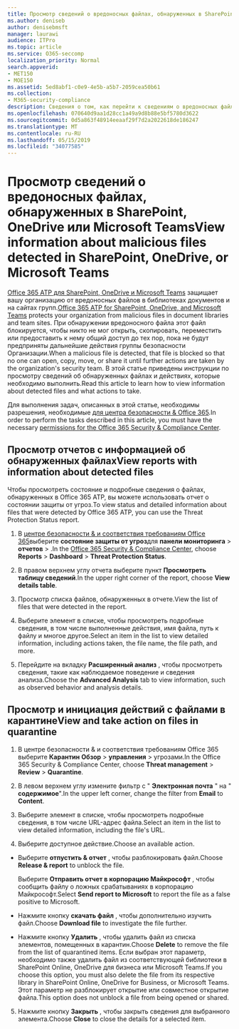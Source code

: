 ```yaml
---
title: Просмотр сведений о вредоносных файлах, обнаруженных в SharePoint, OneDrive или Microsoft Teams
ms.author: deniseb
author: denisebmsft
manager: laurawi
audience: ITPro
ms.topic: article
ms.service: O365-seccomp
localization_priority: Normal
search.appverid:
- MET150
- MOE150
ms.assetid: 5ed8abf1-c0e9-4e5b-a5b7-2059cea50b61
ms.collection:
- M365-security-compliance
description: Сведения о том, как перейти к сведениям о вредоносных файлах, обнаруженных в SharePoint, OneDrive или Teams, а также о том, как выполнять действия с этими файлами.
ms.openlocfilehash: 070640d9aa1d28cc1a49a9d8b88e5bf5780d3622
ms.sourcegitcommit: 0d5a863f48914eeaaf29f7d2a2022618de186247
ms.translationtype: MT
ms.contentlocale: ru-RU
ms.lasthandoff: 05/15/2019
ms.locfileid: "34077585"
---
```

# <a name="view-information-about-malicious-files-detected-in-sharepoint-onedrive-or-microsoft-teams"></a><span data-ttu-id="5d022-103">Просмотр сведений о вредоносных файлах, обнаруженных в SharePoint, OneDrive или Microsoft Teams</span><span class="sxs-lookup"><span data-stu-id="5d022-103">View information about malicious files detected in SharePoint, OneDrive, or Microsoft Teams</span></span>

<span data-ttu-id="5d022-104">[Office 365 ATP для SharePoint, OneDrive и Microsoft Teams](atp-for-spo-odb-and-teams.md) защищает вашу организацию от вредоносных файлов в библиотеках документов и на сайтах групп.</span><span class="sxs-lookup"><span data-stu-id="5d022-104">[Office 365 ATP for SharePoint, OneDrive, and Microsoft Teams](atp-for-spo-odb-and-teams.md) protects your organization from malicious files in document libraries and team sites.</span></span> <span data-ttu-id="5d022-105">При обнаружении вредоносного файла этот файл блокируется, чтобы никто не мог открыть, скопировать, переместить или предоставить к нему общий доступ до тех пор, пока не будут предприняты дальнейшие действия группы безопасности Организации.</span><span class="sxs-lookup"><span data-stu-id="5d022-105">When a malicious file is detected, that file is blocked so that no one can open, copy, move, or share it until further actions are taken by the organization's security team.</span></span> <span data-ttu-id="5d022-106">В этой статье приведены инструкции по просмотру сведений об обнаруженных файлах и действиях, которые необходимо выполнить.</span><span class="sxs-lookup"><span data-stu-id="5d022-106">Read this article to learn how to view information about detected files and what actions to take.</span></span> 

<span data-ttu-id="5d022-107">Для выполнения задач, описанных в этой статье, необходимы разрешения, необходимые [для центра безопасности &amp; Office 365](permissions-in-the-security-and-compliance-center.md).</span><span class="sxs-lookup"><span data-stu-id="5d022-107">In order to perform the tasks described in this article, you must have the necessary [permissions for the Office 365 Security &amp; Compliance Center](permissions-in-the-security-and-compliance-center.md).</span></span> 
  
## <a name="view-reports-with-information-about-detected-files"></a><span data-ttu-id="5d022-108">Просмотр отчетов с информацией об обнаруженных файлах</span><span class="sxs-lookup"><span data-stu-id="5d022-108">View reports with information about detected files</span></span>

<span data-ttu-id="5d022-109">Чтобы просмотреть состояние и подробные сведения о файлах, обнаруженных в Office 365 ATP, вы можете использовать отчет о состоянии защиты от угроз.</span><span class="sxs-lookup"><span data-stu-id="5d022-109">To view status and detailed information about files that were detected by Office 365 ATP, you can use the Threat Protection Status report.</span></span>
  
1. <span data-ttu-id="5d022-110">В [центре безопасности &amp; и соответствия требованиям Office 365](https://protection.office.com)выберите **состояние защиты от угроз**для **панели мониторинга** \> **отчетов** \> .</span><span class="sxs-lookup"><span data-stu-id="5d022-110">In the [Office 365 Security &amp; Compliance Center](https://protection.office.com), choose **Reports** \> **Dashboard** \> **Threat Protection Status**.</span></span>
    
2. <span data-ttu-id="5d022-111">В правом верхнем углу отчета выберите пункт **Просмотреть таблицу сведений**.</span><span class="sxs-lookup"><span data-stu-id="5d022-111">In the upper right corner of the report, choose **View details table**.</span></span>
    
3. <span data-ttu-id="5d022-112">Просмотр списка файлов, обнаруженных в отчете.</span><span class="sxs-lookup"><span data-stu-id="5d022-112">View the list of files that were detected in the report.</span></span>
    
4. <span data-ttu-id="5d022-113">Выберите элемент в списке, чтобы просмотреть подробные сведения, в том числе выполненные действия, имя файла, путь к файлу и многое другое.</span><span class="sxs-lookup"><span data-stu-id="5d022-113">Select an item in the list to view detailed information, including actions taken, the file name, the file path, and more.</span></span>
    
5. <span data-ttu-id="5d022-114">Перейдите на вкладку **Расширенный анализ** , чтобы просмотреть сведения, такие как наблюдаемое поведение и сведения анализа.</span><span class="sxs-lookup"><span data-stu-id="5d022-114">Choose the **Advanced Analysis** tab to view information, such as observed behavior and analysis details.</span></span> 
  
## <a name="view-and-take-action-on-files-in-quarantine"></a><span data-ttu-id="5d022-115">Просмотр и инициация действий с файлами в карантине</span><span class="sxs-lookup"><span data-stu-id="5d022-115">View and take action on files in quarantine</span></span>

1. <span data-ttu-id="5d022-116">В центре безопасности &amp; и соответствия требованиям Office 365 выберите **Карантин** **Обзор** \> **управления** \> угрозами.</span><span class="sxs-lookup"><span data-stu-id="5d022-116">In the Office 365 Security &amp; Compliance Center, choose **Threat management** \> **Review** \> **Quarantine**.</span></span>
    
2. <span data-ttu-id="5d022-117">В левом верхнем углу измените фильтр с " **Электронная почта** " на " **содержимое**".</span><span class="sxs-lookup"><span data-stu-id="5d022-117">In the upper left corner, change the filter from **Email** to **Content**.</span></span>
    
3. <span data-ttu-id="5d022-118">Выберите элемент в списке, чтобы просмотреть подробные сведения, в том числе URL-адрес файла.</span><span class="sxs-lookup"><span data-stu-id="5d022-118">Select an item in the list to view detailed information, including the file's URL.</span></span>
    
4. <span data-ttu-id="5d022-119">Выберите доступное действие.</span><span class="sxs-lookup"><span data-stu-id="5d022-119">Choose an available action.</span></span>
    
  - <span data-ttu-id="5d022-120">Выберите **отпустить &amp; отчет** , чтобы разблокировать файл.</span><span class="sxs-lookup"><span data-stu-id="5d022-120">Choose **Release &amp; report** to unblock the file.</span></span> 
    
    <span data-ttu-id="5d022-121">Выберите **Отправить отчет в корпорацию Майкрософт** , чтобы сообщить файлу о ложных срабатываниях в корпорацию Майкрософт.</span><span class="sxs-lookup"><span data-stu-id="5d022-121">Select **Send report to Microsoft** to report the file as a false positive to Microsoft.</span></span> 
    
  - <span data-ttu-id="5d022-122">Нажмите кнопку **скачать файл** , чтобы дополнительно изучить файл.</span><span class="sxs-lookup"><span data-stu-id="5d022-122">Choose **Download file** to investigate the file further.</span></span> 
    
  - <span data-ttu-id="5d022-123">Нажмите кнопку **Удалить** , чтобы удалить файл из списка элементов, помещенных в карантин.</span><span class="sxs-lookup"><span data-stu-id="5d022-123">Choose **Delete** to remove the file from the list of quarantined items.</span></span> <span data-ttu-id="5d022-124">Если выбран этот параметр, необходимо также удалить файл из соответствующей библиотеки в SharePoint Online, OneDrive для бизнеса или Microsoft Teams.</span><span class="sxs-lookup"><span data-stu-id="5d022-124">If you choose this option, you must also delete the file from its respective library in SharePoint Online, OneDrive for Business, or Microsoft Teams.</span></span> <span data-ttu-id="5d022-125">Этот параметр не разблокирует открытие или совместное открытие файла.</span><span class="sxs-lookup"><span data-stu-id="5d022-125">This option does not unblock a file from being opened or shared.</span></span> 
    
5. <span data-ttu-id="5d022-126">Нажмите кнопку **Закрыть** , чтобы закрыть сведения для выбранного элемента.</span><span class="sxs-lookup"><span data-stu-id="5d022-126">Choose **Close** to close the details for a selected item.</span></span> 
  
  

